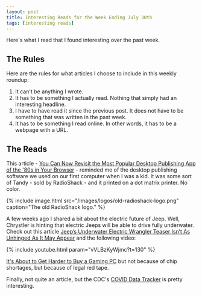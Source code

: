 ```yaml
---
layout: post
title: Interesting Reads for the Week Ending July 30th
tags: [interesting reads]
---
```


Here's what I read that I found interesting over the past week.

## The Rules

Here are the rules for what articles I choose to include in this weekly roundup:

1. It can't be anything I wrote.
2. It has to be something I actually read. Nothing that simply had an interesting headline.
3. I have to have read it since the previous post. It does not have to be something that was written in the past week.
4. It has to be something I read online. In other words, it has to be a webpage with a URL.

## The Reads

This article - [You Can Now Revisit the Most Popular Desktop Publishing App of the '80s in Your Browser](https://gizmodo.com/you-can-now-revisit-the-most-popular-desktop-publishing-1847318273) - reminded me of the desktop publishing software we used on our first computer when I was a kid. It was some sort of Tandy - sold by RadioShack - and it printed on a dot matrix printer. No color.

{% include image.html src="/images/logos/old-radioshack-logo.png" caption="The old RadioShack logo." %}

A few weeks ago I shared a bit about the electric future of Jeep. Well, Chrystler is hinting that electric Jeeps will be able to drive fully underwater. Check out this article [Jeep’s Underwater Electric Wrangler Teaser Isn’t As Unhinged As It May Appear](https://www.carscoops.com/2021/07/jeeps-underwater-electric-wrangler-teaser-isnt-as-unhinged-as-it-may-appear/) and the following video:

{% include youtube.html param="vVLBzKyWjmc?t=130" %}

[It's About to Get Harder to Buy a Gaming PC](https://gizmodo.com/its-about-to-get-harder-to-buy-a-gaming-pc-1847372953) but not because of chip shortages, but because of legal red tape.

Finally, not quite an article, but the CDC's [COVID Data Tracker](https://covid.cdc.gov/covid-data-tracker/) is pretty interesting.